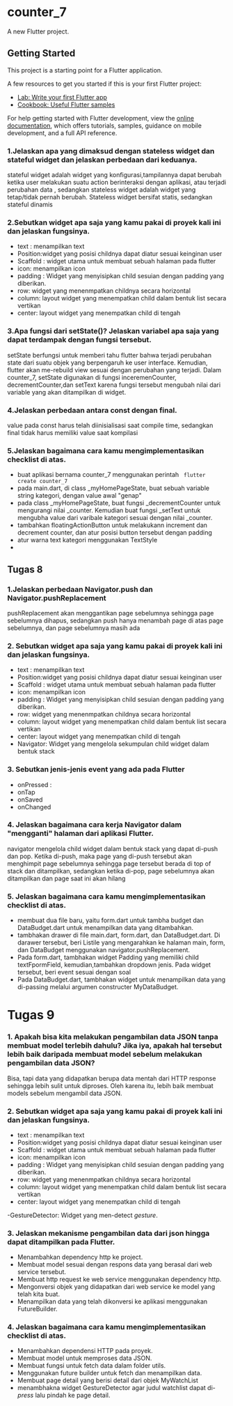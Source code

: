 # counter_7

A new Flutter project.

## Getting Started

This project is a starting point for a Flutter application.

A few resources to get you started if this is your first Flutter project:

- [Lab: Write your first Flutter app](https://docs.flutter.dev/get-started/codelab)
- [Cookbook: Useful Flutter samples](https://docs.flutter.dev/cookbook)

For help getting started with Flutter development, view the
[online documentation](https://docs.flutter.dev/), which offers tutorials,
samples, guidance on mobile development, and a full API reference.

 ### 1.Jelaskan apa yang dimaksud dengan stateless widget dan stateful widget dan jelaskan perbedaan dari keduanya.
 stateful widget adalah widget yang konfigurasi,tampilannya dapat berubah ketika user melakukan suatu action berinteraksi dengan aplikasi, atau terjadi  perubahan data , sedangkan stateless widget adalah widget yang tetap/tidak pernah berubah. Stateless widget bersifat statis, sedangkan stateful dinamis
 ### 2.Sebutkan widget apa saja yang kamu pakai di proyek kali ini dan jelaskan fungsinya.
 - text : menampilkan text
 - Position:widget yang posisi childnya dapat diatur sesuai keinginan user
 - Scaffold : widget utama untuk membuat sebuah halaman pada flutter
 - icon: menampilkan icon
 - padding : Widget yang menyisipkan child sesuian dengan padding yang diberikan.
 - row: widget yang menenmpatkan childnya secara horizontal
 - column: layout widget yang menempatkan child dalam bentuk list secara vertikan
 - center: layout widget yang menempatkan child di tengah
 
 
 ### 3.Apa fungsi dari setState()? Jelaskan variabel apa saja yang dapat terdampak dengan fungsi tersebut.
 
 setState berfungsi untuk memberi tahu flutter bahwa terjadi perubahan state dari suatu objek yang berpengaruh ke user interface. Kemudian, flutter akan me-rebuild view sesuai dengan perubahan yang terjadi. Dalam counter_7, setState digunakan di fungsi inceremenCounter, decrementCounter,dan setText karena fungsi tersebut mengubah nilai dari variable yang akan ditampilkan di widget.
 ### 4.Jelaskan perbedaan antara const dengan final.
 value pada const harus telah diinisialisasi saat compile time, sedangkan final tidak harus memiliki value saat kompilasi
 ### 5.Jelaskan bagaimana cara kamu mengimplementasikan checklist di atas.
 - buat aplikasi bernama counter_7 menggunakan perintah ``` flutter create counter_7```
 - pada main.dart, di class _myHomePageState, buat sebuah variable string kategori, dengan value awal "genap"
 - pada class _myHomePageState, buat fungsi _decrementCounter untuk mengurangi nilai _counter. Kemudian buat fungsi _setText untuk mengubha value dari varibale kategori sesuai dengan nilai _counter.
 - tambahkan floatingActionButton untuk melakukann increment dan decrement counter, dan atur posisi button tersebut dengan padding
 - atur warna text kategori menggunakan TextStyle
 - 

## Tugas 8
 ### 1.Jelaskan perbedaan Navigator.push dan Navigator.pushReplacement
 pushReplacement akan menggantikan page sebelumnya sehingga page sebelumnya dihapus, sedangkan push hanya menambah page di atas page sebelumnya, dan page sebelumnya masih ada
 
 ### 2. Sebutkan widget apa saja yang kamu pakai di proyek kali ini dan jelaskan fungsinya.
 - text : menampilkan text
 - Position:widget yang posisi childnya dapat diatur sesuai keinginan user
 - Scaffold : widget utama untuk membuat sebuah halaman pada flutter
 - icon: menampilkan icon
 - padding : Widget yang menyisipkan child sesuian dengan padding yang diberikan.
 - row: widget yang menenmpatkan childnya secara horizontal
 - column: layout widget yang menempatkan child dalam bentuk list secara vertikan
 - center: layout widget yang menempatkan child di tengah
 - Navigator: Widget yang mengelola sekumpulan child widget dalam bentuk stack
 
### 3. Sebutkan jenis-jenis event yang ada pada Flutter
- onPressed : 
- onTap
- onSaved
- onChanged

### 4. Jelaskan bagaimana cara kerja Navigator dalam "mengganti" halaman dari aplikasi Flutter.
navigator mengelola child widget dalam bentuk stack yang dapat di-push dan pop. Ketika di-push, maka page yang di-push tersebut akan menghimpit page sebelumnya sehingga page tersebut berada di top of stack dan ditampilkan, sedangkan ketika di-pop, page sebelumnya akan ditampilkan dan page saat ini akan hilang

### 5. Jelaskan bagaimana cara kamu mengimplementasikan checklist di atas.
- membuat dua file baru, yaitu form.dart untuk tambha budget dan DataBudget.dart untuk menampilkan data yang ditambahkan.
- tambhakan drawer di file main.dart, form.dart, dan DataBudget.dart. Di darawer tersebut, beri Listile yang mengarahkan ke halaman main, form, dan DataBudget menggunakan navigator.pushReplacement.
- Pada form.dart, tambhakan widget Padding yang memiliki child textFpormField, kemudian,tambahkan dropdown jenis. Pada widget tersebut, beri event sesuai dengan soal
- Pada DataBudget.dart, tambhakan widget untuk menampilkan data yang di-passing melalui argumen constructer MyDataBudget.

# Tugas 9
### 1. Apakah bisa kita melakukan pengambilan data JSON tanpa membuat model terlebih dahulu? Jika iya, apakah hal tersebut lebih baik daripada membuat model sebelum melakukan pengambilan data JSON?
Bisa, tapi  data yang didapatkan berupa data mentah dari HTTP response sehingga  lebih sulit untuk diproses. Oleh karena itu,  lebih baik membuat models sebelum mengambil data JSON. 

### 2. Sebutkan widget apa saja yang kamu pakai di proyek kali ini dan jelaskan fungsinya.
- text : menampilkan text
 - Position:widget yang posisi childnya dapat diatur sesuai keinginan user
 - Scaffold : widget utama untuk membuat sebuah halaman pada flutter
 - icon: menampilkan icon
 - padding : Widget yang menyisipkan child sesuian dengan padding yang diberikan.
 - row: widget yang menenmpatkan childnya secara horizontal
 - column: layout widget yang menempatkan child dalam bentuk list secara vertikan
 - center: layout widget yang menempatkan child di tengah
 
 -GestureDetector: Widget yang men-detect *gesture*.

### 3. Jelaskan mekanisme pengambilan data dari json hingga dapat ditampilkan pada Flutter.
- Menambahkan dependency http ke project.
- Membuat model sesuai dengan respons  data yang berasal dari web service tersebut.
- Membuat http request ke web service menggunakan dependency http.
- Mengonversi objek yang didapatkan dari web service ke model yang telah kita buat.
- Menampilkan data yang telah dikonversi ke aplikasi menggunakan FutureBuilder.

### 4. Jelaskan bagaimana cara kamu mengimplementasikan checklist di atas.
- Menambahkan dependensi HTTP pada proyek.
- Membuat model untuk memproses data JSON.
- Membuat fungsi untuk fetch data dalam folder utils.
- Menggunakan future builder untuk fetch dan menampilkan data.
- Membuat page detail yang berisi detail dari objek MyWatchList
- menambhakna  widget GestureDetector agar judul watchlist dapat di-*press* lalu pindah ke page detail.
